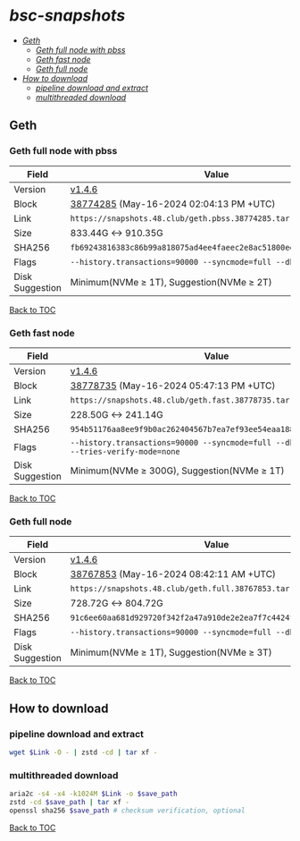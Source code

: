 # *bsc-snapshots*


- *[Geth](#geth)*
    - *[Geth full node with pbss](#geth-full-node-with-pbss)*
    - *[Geth fast node](#geth-fast-node)*
    - *[Geth full node](#geth-full-node)*
- *[How to download](#how-to-download)*
    - *[pipeline download and extract](#pipeline-download-and-extract)*
    - *[multithreaded download](#multithreaded-download)*

## Geth
### Geth full node with pbss

| Field |Value |
| --- | --- |
| Version | [v1.4.6](https://github.com/bnb-chain/bsc/releases/tag/v1.4.6) |
| Block | [38774285](https://bscscan.com/block/38774285) (May-16-2024 02:04:13 PM +UTC) |
| Link | `https://snapshots.48.club/geth.pbss.38774285.tar.zst` |
| Size | 833.44G <-> 910.35G |
| SHA256 | `fb69243816383c86b99a818075ad4ee4faeec2e8ac51800ee0df0aabc3337bba` |
| Flags | `--history.transactions=90000 --syncmode=full --db.engine=pebble` |
| Disk Suggestion | Minimum(NVMe ≥ 1T), Suggestion(NVMe ≥ 2T)|

[Back to TOC](#bsc-snapshots)

### Geth fast node

| Field |Value |
| --- | --- |
| Version | [v1.4.6](https://github.com/bnb-chain/bsc/releases/tag/v1.4.6) |
| Block | [38778735](https://bscscan.com/block/38778735) (May-16-2024 05:47:13 PM +UTC) |
| Link | `https://snapshots.48.club/geth.fast.38778735.tar.zst` |
| Size | 228.50G <-> 241.14G |
| SHA256 | `954b51176aa8ee9f9b0ac262404567b7ea7ef93ee54eaa188a027f3990345505` |
| Flags | `--history.transactions=90000 --syncmode=full --db.engine=pebble --tries-verify-mode=none` |
| Disk Suggestion | Minimum(NVMe ≥ 300G), Suggestion(NVMe ≥ 1T)|

[Back to TOC](#bsc-snapshots)

### Geth full node

| Field |Value |
| --- | --- |
| Version | [v1.4.6](https://github.com/bnb-chain/bsc/releases/tag/v1.4.6) |
| Block | [38767853](https://bscscan.com/block/38767853) (May-16-2024 08:42:11 AM +UTC) |
| Link | `https://snapshots.48.club/geth.full.38767853.tar.zst` |
| Size | 728.72G <-> 804.72G |
| SHA256 | `91c6ee60aa681d929720f342f2a47a910de2e2ea7f7c4424fc7944c7a5d2ceb5` |
| Flags | `--history.transactions=90000 --syncmode=full --db.engine=pebble` |
| Disk Suggestion | Minimum(NVMe ≥ 1T), Suggestion(NVMe ≥ 3T)|

[Back to TOC](#bsc-snapshots)

## How to download
### pipeline download and extract

```bash
wget $Link -O - | zstd -cd | tar xf -
```

### multithreaded download

```bash
aria2c -s4 -x4 -k1024M $Link -o $save_path
zstd -cd $save_path | tar xf -
openssl sha256 $save_path # checksum verification, optional
```

[Back to TOC](#bsc-snapshots)
